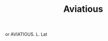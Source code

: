 ---
title: Aviatious
letter: A
permalink: "/definitions/aviatious.html"
body: or AVIATIOUS. L. Lat
published_at: '2018-07-07'
layout: post
---